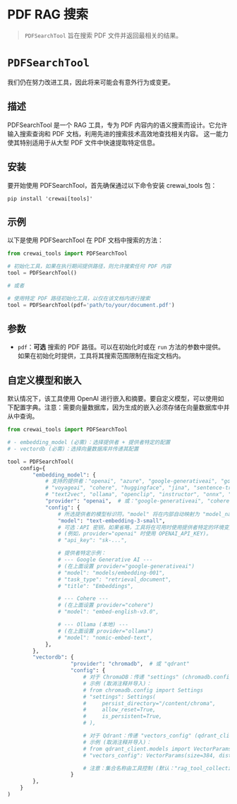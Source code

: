 # PDF RAG 搜索

> `PDFSearchTool` 旨在搜索 PDF 文件并返回最相关的结果。

# `PDFSearchTool`

<Note>
  我们仍在努力改进工具，因此将来可能会有意外行为或变更。
</Note>

## 描述

PDFSearchTool 是一个 RAG 工具，专为 PDF 内容内的语义搜索而设计。它允许输入搜索查询和 PDF 文档，利用先进的搜索技术高效地查找相关内容。
这一能力使其特别适用于从大型 PDF 文件中快速提取特定信息。

## 安装

要开始使用 PDFSearchTool，首先确保通过以下命令安装 crewai_tools 包：

```shell  theme={null}
pip install 'crewai[tools]'
```

## 示例

以下是使用 PDFSearchTool 在 PDF 文档中搜索的方法：

```python Code theme={null}
from crewai_tools import PDFSearchTool

# 初始化工具，如果在执行期间提供路径，则允许搜索任何 PDF 内容
tool = PDFSearchTool()

# 或者

# 使用特定 PDF 路径初始化工具，以仅在该文档内进行搜索
tool = PDFSearchTool(pdf='path/to/your/document.pdf')
```

## 参数

* `pdf`：**可选** 搜索的 PDF 路径。可以在初始化时或在 `run` 方法的参数中提供。如果在初始化时提供，工具将其搜索范围限制在指定文档内。

## 自定义模型和嵌入

默认情况下，该工具使用 OpenAI 进行嵌入和摘要。要自定义模型，可以使用如下配置字典。注意：需要向量数据库，因为生成的嵌入必须存储在向量数据库中并从中查询。

```python Code theme={null}
from crewai_tools import PDFSearchTool

# - embedding_model (必需)：选择提供者 + 提供者特定的配置
# - vectordb (必需)：选择向量数据库并传递其配置

tool = PDFSearchTool(
    config={
        "embedding_model": {
            # 支持的提供者："openai", "azure", "google-generativeai", "google-vertex",
            # "voyageai", "cohere", "huggingface", "jina", "sentence-transformer",
            # "text2vec", "ollama", "openclip", "instructor", "onnx", "roboflow", "watsonx", "custom"
            "provider": "openai",  # 或："google-generativeai", "cohere", "ollama", ...
            "config": {
                # 所选提供者的模型标识符。"model" 将在内部自动映射为 "model_name"。
                "model": "text-embedding-3-small",
                # 可选：API 密钥。如果省略，工具将在可用时使用提供者特定的环境变量
                # (例如，provider="openai" 时使用 OPENAI_API_KEY)。
                # "api_key": "sk-...",

                # 提供者特定示例：
                # --- Google Generative AI ---
                # (在上面设置 provider="google-generativeai")
                # "model": "models/embedding-001",
                # "task_type": "retrieval_document",
                # "title": "Embeddings",

                # --- Cohere ---
                # (在上面设置 provider="cohere")
                # "model": "embed-english-v3.0",

                # --- Ollama (本地) ---
                # (在上面设置 provider="ollama")
                # "model": "nomic-embed-text",
            },
        },
        "vectordb": {
                    "provider": "chromadb",  # 或 "qdrant"
                    "config": {
                        # 对于 ChromaDB：传递 "settings" (chromadb.config.Settings) 或依赖默认值。
                        # 示例 (取消注释并导入)：
                        # from chromadb.config import Settings
                        # "settings": Settings(
                        #     persist_directory="/content/chroma",
                        #     allow_reset=True,
                        #     is_persistent=True,
                        # ),

                        # 对于 Qdrant：传递 "vectors_config" (qdrant_client.models.VectorParams)。
                        # 示例 (取消注释并导入)：
                        # from qdrant_client.models import VectorParams, Distance
                        # "vectors_config": VectorParams(size=384, distance=Distance.COSINE),

                        # 注意：集合名称由工具控制 (默认："rag_tool_collection")，不在此处设置。
                    }
        },
    }
)
```